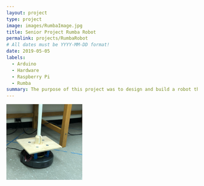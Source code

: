 ```yaml
---
layout: project
type: project
image: images/RumbaImage.jpg
title: Senior Project Rumba Robot
permalink: projects/RumbaRobot
# All dates must be YYYY-MM-DD format!
date: 2019-05-05
labels:
  - Arduino
  - Hardware
  - Raspberry Pi
  - Rumba
summary: The purpose of this project was to design and build a robot that moves around a room, provide a visual of its surroundings, and follow orders from someone in a different state. This robot uses a roomba to move around, a Raspberry Pi to command the roomba, and a camera to display what's around it. My job was to create a mount that would attach to the roomba and hold the Raspberry Pi and camera together.
---
```

<img class="ui right floated rounded image" src="/images/SeniorProjectRumba.jpg" style="max-width: 200px;" style="max-height: 400px;"/>
